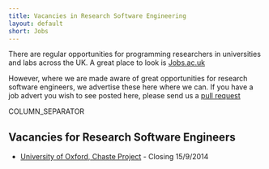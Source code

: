 ```yaml
---
title: Vacancies in Research Software Engineering
layout: default
short: Jobs
---
```


There are regular opportunities for programming researchers in universities and labs across the UK.
A great place to look is [Jobs.ac.uk](http://www.jobs.ac.uk/)

However, where we are made aware of great opportunities for research software engineers, we advertise these here where we can. If you have a job advert you wish to see posted here, please send us a [pull request](https://github.com/UKRSE/UKRSE.github.io) 

COLUMN_SEPARATOR

Vacancies for Research Software Engineers
-----------------------

* [University of Oxford, Chaste Project](https://www.recruit.ox.ac.uk/pls/hrisliverecruit/erq_jobspec_version_4.jobspec?p_id=114751) - Closing 15/9/2014
